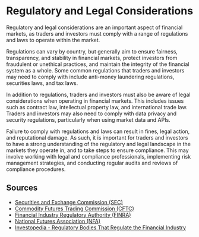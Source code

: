 # Regulatory and Legal Considerations

Regulatory and legal considerations are an important aspect of financial markets, as traders and investors must comply with a range of regulations and laws to operate within the market.

Regulations can vary by country, but generally aim to ensure fairness, transparency, and stability in financial markets, protect investors from fraudulent or unethical practices, and maintain the integrity of the financial system as a whole. Some common regulations that traders and investors may need to comply with include anti-money laundering regulations, securities laws, and tax laws.

In addition to regulations, traders and investors must also be aware of legal considerations when operating in financial markets. This includes issues such as contract law, intellectual property law, and international trade law. Traders and investors may also need to comply with data privacy and security regulations, particularly when using market data and APIs.

Failure to comply with regulations and laws can result in fines, legal action, and reputational damage. As such, it is important for traders and investors to have a strong understanding of the regulatory and legal landscape in the markets they operate in, and to take steps to ensure compliance. This may involve working with legal and compliance professionals, implementing risk management strategies, and conducting regular audits and reviews of compliance procedures.

## Sources

- [Securities and Exchange Commission (SEC)](https://www.sec.gov/)
- [Commodity Futures Trading Commission (CFTC)](https://www.cftc.gov/)
- [Financial Industry Regulatory Authority (FINRA)](https://www.finra.org/)
- [National Futures Association (NFA)](https://www.nfa.futures.org/)
- [Investopedia - Regulatory Bodies That Regulate the Financial Industry](https://www.investopedia.com/articles/investing/031316/regulatory-bodies-regulate-financial-industry.asp)
